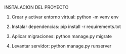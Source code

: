 INSTALACION DEL PROYECTO

1. Crear y activar entorno virtual:
   python -m venv env

2. Instalar dependencias:
   pip install -r requirements.txt

3. Aplicar migraciones:
   python manage.py migrate

4. Levantar servidor:
   python manage.py runserver
